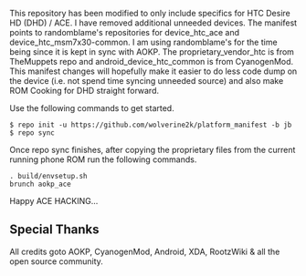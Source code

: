 This repository has been modified to only include specifics for HTC Desire HD (DHD) / ACE. I have removed additional unneeded devices. The manifest points to randomblame's repositories for device_htc_ace and device_htc_msm7x30-common. I am using randomblame's for the time being since it is kept in sync with AOKP. The proprietary_vendor_htc is from TheMuppets repo and android_device_htc_common is from CyanogenMod. This manifest changes will hopefully make it easier to do less code dump on the device (i.e. not spend time syncing unneeded source) and also make ROM Cooking for DHD straight forward.

Use the following commands to get started.

	$ repo init -u https://github.com/wolverine2k/platform_manifest -b jb
	$ repo sync

Once repo sync finishes, after copying the proprietary files from the current running phone ROM run the following commands.

	. build/envsetup.sh
	brunch aokp_ace

Happy ACE HACKING...

Special Thanks
--------------
All credits goto AOKP, CyanogenMod, Android, XDA, RootzWiki & all the open source community.
